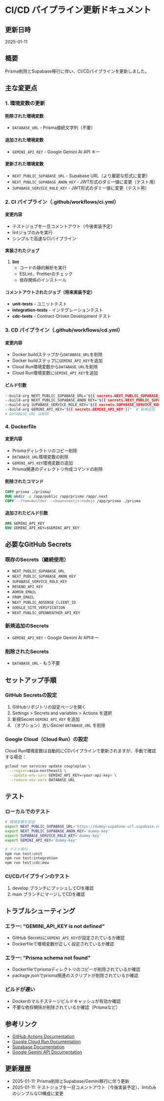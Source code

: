 # CI/CD パイプライン更新ドキュメント

## 更新日時

2025-01-11

## 概要

Prisma削除とSupabase移行に伴い、CI/CDパイプラインを更新しました。

## 主な変更点

### 1. 環境変数の更新

#### 削除された環境変数

- `DATABASE_URL` - Prisma接続文字列（不要）

#### 追加された環境変数

- `GEMINI_API_KEY` - Google Gemini AI API キー

#### 更新された環境変数

- `NEXT_PUBLIC_SUPABASE_URL` - Supabase URL（より厳密な形式に変更）
- `NEXT_PUBLIC_SUPABASE_ANON_KEY` - JWT形式のダミー値に変更（テスト用）
- `SUPABASE_SERVICE_ROLE_KEY` - JWT形式のダミー値に変更（テスト用）

### 2. CI パイプライン（.github/workflows/ci.yml）

#### 変更内容

- テストジョブを一旦コメントアウト（今後実装予定）
- lintジョブのみを実行
- シンプルで高速なCIパイプライン

#### 実装されたジョブ

1. **lint**
   - コードの静的解析を実行
   - ESLint、Prettierのチェック
   - 依存関係のインストール

#### コメントアウトされたジョブ（将来実装予定）

- **unit-tests** - ユニットテスト
- **integration-tests** - インテグレーションテスト
- **cdc-tests** - Contract-Driven Development テスト

### 3. CD パイプライン（.github/workflows/cd.yml）

#### 変更内容

- Docker buildステップから`DATABASE_URL`を削除
- Docker buildステップに`GEMINI_API_KEY`を追加
- Cloud Run環境変数から`DATABASE_URL`を削除
- Cloud Run環境変数に`GEMINI_API_KEY`を追加

#### ビルド引数

```bash
--build-arg NEXT_PUBLIC_SUPABASE_URL="${{ secrets.NEXT_PUBLIC_SUPABASE_URL }}"
--build-arg NEXT_PUBLIC_SUPABASE_ANON_KEY="${{ secrets.NEXT_PUBLIC_SUPABASE_ANON_KEY }}"
--build-arg SUPABASE_SERVICE_ROLE_KEY="${{ secrets.SUPABASE_SERVICE_ROLE_KEY }}"
--build-arg GEMINI_API_KEY="${{ secrets.GEMINI_API_KEY }}"  # 新規追加
# DATABASE_URL は削除
```

### 4. Dockerfile

#### 変更内容

- Prismaディレクトリのコピー削除
- `DATABASE_URL`環境変数の削除
- `GEMINI_API_KEY`環境変数の追加
- Prisma関連のディレクトリ作成コマンドの削除

#### 削除されたコマンド

```dockerfile
COPY prisma ./prisma/
RUN mkdir -p /app/public /app/prisma /app/.next
COPY --from=builder --chown=nextjs:nodejs /app/prisma ./prisma
```

#### 追加されたビルド引数

```dockerfile
ARG GEMINI_API_KEY
ENV GEMINI_API_KEY=$GEMINI_API_KEY
```

## 必要なGitHub Secrets

### 既存のSecrets（継続使用）

- `NEXT_PUBLIC_SUPABASE_URL`
- `NEXT_PUBLIC_SUPABASE_ANON_KEY`
- `SUPABASE_SERVICE_ROLE_KEY`
- `RESEND_API_KEY`
- `ADMIN_EMAIL`
- `FROM_EMAIL`
- `NEXT_PUBLIC_ADSENSE_CLIENT_ID`
- `GOOGLE_SITE_VERIFICATION`
- `NEXT_PUBLIC_OPENWEATHER_API_KEY`

### 新規追加のSecrets

- `GEMINI_API_KEY` - Google Gemini AI APIキー

### 削除されたSecrets

- `DATABASE_URL` - もう不要

## セットアップ手順

### GitHub Secretsの設定

1. GitHubリポジトリの設定ページを開く
2. Settings > Secrets and variables > Actions を選択
3. 新規Secret `GEMINI_API_KEY` を追加
4. （オプション）古いSecret `DATABASE_URL` を削除

### Google Cloud（Cloud Run）の設定

Cloud Run環境変数は自動的にCDパイプラインで更新されますが、手動で確認する場合：

```bash
gcloud run services update coupleplan \
  --region=asia-northeast1 \
  --update-env-vars GEMINI_API_KEY=<your-api-key> \
  --remove-env-vars DATABASE_URL
```

## テスト

### ローカルでのテスト

```bash
# 環境変数を設定
export NEXT_PUBLIC_SUPABASE_URL='https://dummy-supabase-url.supabase.co'
export NEXT_PUBLIC_SUPABASE_ANON_KEY='dummy-key'
export SUPABASE_SERVICE_ROLE_KEY='dummy-key'
export GEMINI_API_KEY='dummy-key'

# テスト実行
npm run test:unit
npm run test:integration
npm run test:cdc:msw
```

### CI/CDパイプラインのテスト

1. develop ブランチにプッシュしてCIを確認
2. main ブランチにマージしてCDを確認

## トラブルシューティング

### エラー: "GEMINI_API_KEY is not defined"

- GitHub Secretsに`GEMINI_API_KEY`が設定されているか確認
- Dockerfileで環境変数が正しく設定されているか確認

### エラー: "Prisma schema not found"

- Dockerfileでprismaディレクトリのコピーが削除されているか確認
- package.jsonでprisma関連のスクリプトが削除されているか確認

### ビルドが遅い

- Dockerのマルチステージビルドキャッシュが有効か確認
- 不要な依存関係が削除されているか確認（Prismaなど）

## 参考リンク

- [GitHub Actions Documentation](https://docs.github.com/en/actions)
- [Google Cloud Run Documentation](https://cloud.google.com/run/docs)
- [Supabase Documentation](https://supabase.com/docs)
- [Google Gemini API Documentation](https://ai.google.dev/docs)

## 更新履歴

- 2025-01-11: Prisma削除とSupabase/Gemini移行に伴う更新
- 2025-01-11: テストジョブを一旦コメントアウト（今後実装予定）、lintのみのシンプルなCI構成に変更
